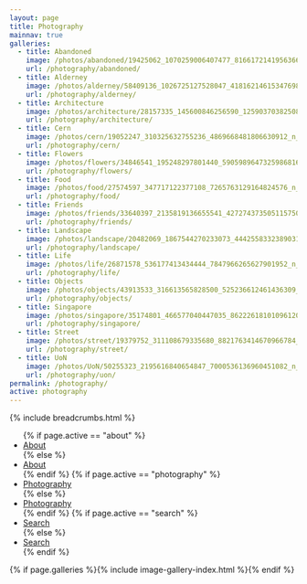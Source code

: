 ```yaml
---
layout: page
title: Photography
mainnav: true
galleries:
  - title: Abandoned
    image: /photos/abandoned/19425062_1070259006407477_8166172141956366336_n_17885303698007984.jpg
    url: /photography/abandoned/
  - title: Alderney
    image: /photos/alderney/58409136_1026725127528047_4181621461534769868_n_17961575638267281.jpg
    url: /photography/alderney/
  - title: Architecture
    image: /photos/architecture/28157335_145600846256590_1259037038250819584_n_17868934402207163.jpg
    url: /photography/architecture/
  - title: Cern
    image: /photos/cern/19052247_310325632755236_4869668481806630912_n_17875207549076775.jpg
    url: /photography/cern/
  - title: Flowers
    image: /photos/flowers/34846541_195248297801440_5905989647325986816_n_17855469271270817.jpg
    url: /photography/flowers/
  - title: Food
    image: /photos/food/27574597_347717122377108_7265763129164824576_n_17850547318241949.jpg
    url: /photography/food/
  - title: Friends
    image: /photos/friends/33640397_2135819136655541_4272743735051157504_n_17877340318224924.jpg
    url: /photography/friends/
  - title: Landscape
    image: /photos/landscape/20482069_1867544270233073_4442558332389031936_n_17868753634139714.jpg
    url: /photography/landscape/
  - title: Life
    image: /photos/life/26871578_536177413434444_7847966265627901952_n_17924927452011413.jpg
    url: /photography/life/
  - title: Objects
    image: /photos/objects/43913533_316613565828500_525236612461436309_n_17964372550167062.jpg
    url: /photography/objects/
  - title: Singapore
    image: /photos/singapore/35174801_466577040447035_8622261810109612032_n_17883091624234148.jpg
    url: /photography/singapore/
  - title: Street
    image: /photos/street/19379752_311108679335680_8821763414670966784_n_17860158694165482.jpg
    url: /photography/street/
  - title: UoN
    image: /photos/UoN/50255323_2195616840654847_7000536136960451082_n_17859659776324015.jpg
    url: /photography/uon/
permalink: /photography/
active: photography
---
```


{% include breadcrumbs.html %}

<ul class="nav navbar-nav">
        {% if page.active == "about" %}
            <li class="active"><a href="#">About</a></li>
        {% else %}
            <li><a href="/">About</a></li>
        {% endif %}
        {% if page.active == "photography" %}
            <li class="active"><a href="#">Photography</a></li>
        {% else %}
            <li><a href="/">Photography</a></li>
        {% endif %}
        {% if page.active == "search" %}
            <li class="active"><a href="#">Search</a></li>
        {% else %}
            <li><a href="/about">Search</a></li>
        {% endif %}
</ul>

{% if page.galleries %}{% include image-gallery-index.html %}{% endif %}
